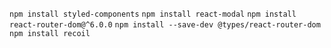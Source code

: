 `npm install styled-components`
`npm install react-modal`
`npm install react-router-dom@^6.0.0`
`npm install --save-dev @types/react-router-dom`
`npm install recoil`
